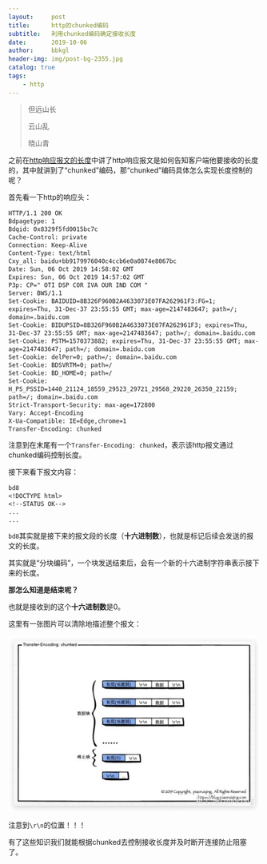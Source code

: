 ```yaml
---
layout:     post
title:      http的chunked编码
subtitle:   利用chunked编码确定接收长度
date:       2019-10-06
author:     bbkgl
header-img: img/post-bg-2355.jpg
catalog: true
tags:
    - http
---
```


> 但远山长
>
> 云山乱
>
> 晓山青

之前在[http响应报文的长度]([https://bbkgl.github.io/2019/09/27/http响应报文的长度/](https://bbkgl.github.io/2019/09/27/http%E5%93%8D%E5%BA%94%E6%8A%A5%E6%96%87%E7%9A%84%E9%95%BF%E5%BA%A6/))中讲了http响应报文是如何告知客户端他要接收的长度的，其中就讲到了“chunked”编码，那“chunked”编码具体怎么实现长度控制的呢？

首先看一下http的响应头：

```http
HTTP/1.1 200 OK
Bdpagetype: 1
Bdqid: 0x8329f5fd0015bc7c
Cache-Control: private
Connection: Keep-Alive
Content-Type: text/html
Cxy_all: baidu+bb9179976040c4ccb6e0a0874e8067bc
Date: Sun, 06 Oct 2019 14:58:02 GMT
Expires: Sun, 06 Oct 2019 14:57:02 GMT
P3p: CP=" OTI DSP COR IVA OUR IND COM "
Server: BWS/1.1
Set-Cookie: BAIDUID=8B326F960B2A4633073E07FA262961F3:FG=1; expires=Thu, 31-Dec-37 23:55:55 GMT; max-age=2147483647; path=/; domain=.baidu.com
Set-Cookie: BIDUPSID=8B326F960B2A4633073E07FA262961F3; expires=Thu, 31-Dec-37 23:55:55 GMT; max-age=2147483647; path=/; domain=.baidu.com
Set-Cookie: PSTM=1570373882; expires=Thu, 31-Dec-37 23:55:55 GMT; max-age=2147483647; path=/; domain=.baidu.com
Set-Cookie: delPer=0; path=/; domain=.baidu.com
Set-Cookie: BDSVRTM=0; path=/
Set-Cookie: BD_HOME=0; path=/
Set-Cookie: H_PS_PSSID=1440_21124_18559_29523_29721_29568_29220_26350_22159; path=/; domain=.baidu.com
Strict-Transport-Security: max-age=172800
Vary: Accept-Encoding
X-Ua-Compatible: IE=Edge,chrome=1
Transfer-Encoding: chunked
```

注意到在末尾有一个`Transfer-Encoding: chunked`，表示该http报文通过chunked编码控制长度。

接下来看下报文内容：

```http
bd8
<!DOCTYPE html>
<!--STATUS OK-->
...
...
```

`bd8`其实就是接下来的报文段的长度（**十六进制数**），也就是标记后续会发送的报文的长度。

其实就是“分块编码”，一个块发送结束后，会有一个新的十六进制字符串表示接下来的长度。

**那怎么知道是结束呢？**

也就是接收到的这个**十六进制数**是0。

这里有一张图片可以清除地描述整个报文：

![Hd5aff7c9de9b46bb8088bd767e3cd21eo](https://raw.githubusercontent.com/bbkgl/bbkgl.github.io/master/cloud_img/Hd5aff7c9de9b46bb8088bd767e3cd21eo.jpg)

注意到`\r\n`的位置！！！

有了这些知识我们就能根据chunked去控制接收长度并及时断开连接防止阻塞了。